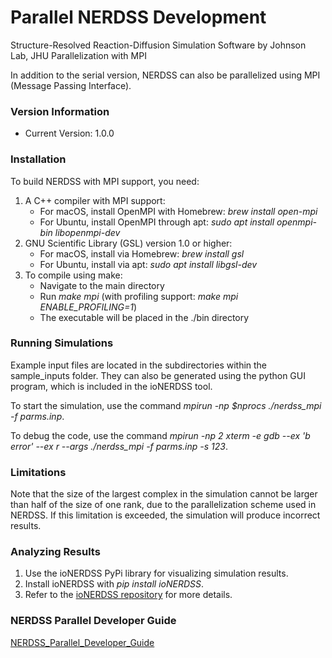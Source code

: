 # Parallel NERDSS Development

Structure-Resolved Reaction-Diffusion Simulation Software by Johnson Lab, JHU
Parallelization with MPI

In addition to the serial version, NERDSS can also be parallelized using MPI (Message Passing Interface).

### Version Information

- Current Version: 1.0.0

### Installation

To build NERDSS with MPI support, you need:

1. A C++ compiler with MPI support:
    - For macOS, install OpenMPI with Homebrew: *brew install open-mpi*
    - For Ubuntu, install OpenMPI through apt: *sudo apt install openmpi-bin libopenmpi-dev*
2. GNU Scientific Library (GSL) version 1.0 or higher:
    - For macOS, install via Homebrew: *brew install gsl*
    - For Ubuntu, install via apt: *sudo apt install libgsl-dev*
3. To compile using make:
    - Navigate to the main directory
    - Run *make mpi* (with profiling support: *make mpi ENABLE_PROFILING=1*)
    - The executable will be placed in the ./bin directory

### Running Simulations

Example input files are located in the subdirectories within the sample_inputs folder. They can also be generated using the python GUI program, which is included in the ioNERDSS tool.

To start the simulation, use the command *mpirun -np $nprocs  ./nerdss_mpi -f parms.inp*.

To debug the code, use the command *mpirun -np 2 xterm -e gdb --ex 'b error' --ex r --args ./nerdss_mpi -f parms.inp -s 123*.

### Limitations

Note that the size of the largest complex in the simulation cannot be larger than half of the size of one rank, due to the parallelization scheme used in NERDSS. If this limitation is exceeded, the simulation will produce incorrect results.

### Analyzing Results

1. Use the ioNERDSS PyPi library for visualizing simulation results.
2. Install ioNERDSS with *pip install ioNERDSS*.
3. Refer to the [ioNERDSS repository](https://github.com/mjohn218/io_nerdss) for more details.

### NERDSS Parallel Developer Guide
 [NERDSS_Parallel_Developer_Guide](./NERDSS_Parallel_Developer_Guide.pdf)